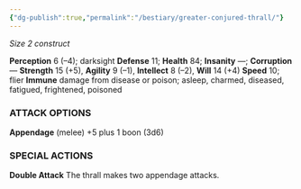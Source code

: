 ```yaml
---
{"dg-publish":true,"permalink":"/bestiary/greater-conjured-thrall/"}
---
```


*Size 2 construct*

**Perception** 6 (–4); darksight
**Defense** 11; **Health** 84; **Insanity** —; **Corruption** —
**Strength** 15 (+5), **Agility** 9 (–1), **Intellect** 8 (–2), **Will** 14 (+4)
**Speed** 10; flier
**Immune** damage from disease or poison; asleep, charmed, diseased, fatigued, frightened, poisoned
### ATTACK OPTIONS
**Appendage** (melee) +5 plus 1 boon (3d6)
### SPECIAL ACTIONS
**Double Attack** The thrall makes two appendage attacks.